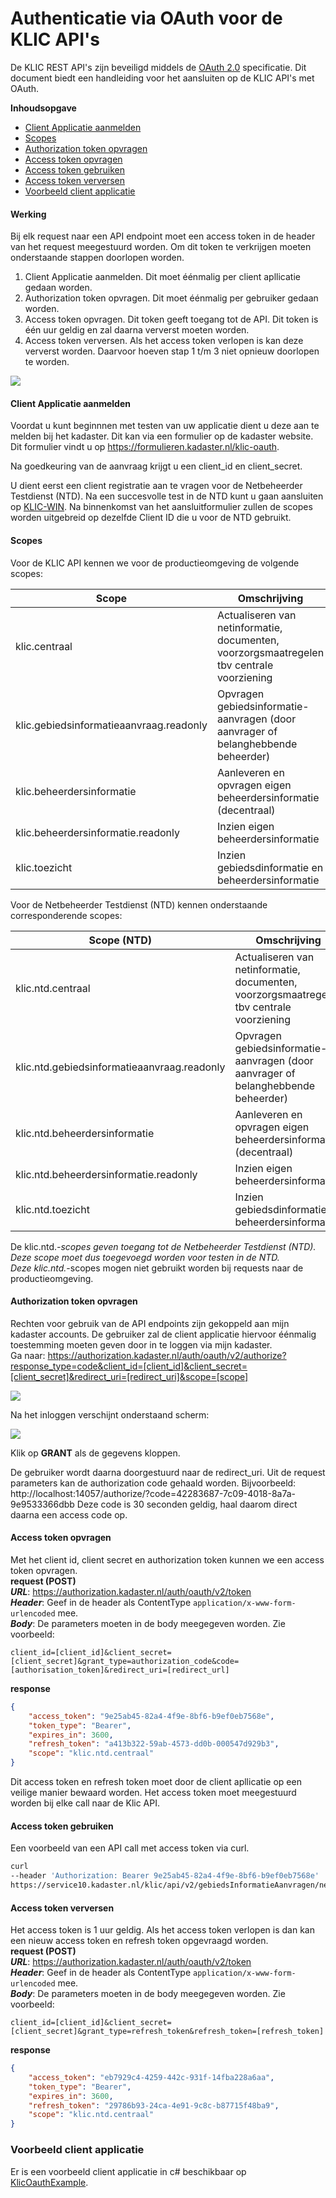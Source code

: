 ﻿# Authenticatie via OAuth voor de KLIC API's

De KLIC REST API's zijn beveiligd middels de [OAuth 2.0](https://oauth.net/2/) specificatie.
Dit document biedt een handleiding voor het aansluiten op de KLIC API's met OAuth.

**Inhoudsopgave**
- [Client Applicatie aanmelden](#client-applicatie-aanmelden)
- [Scopes](#scopes)
- [Authorization token opvragen](#authorization-token-opvragen)
- [Access token opvragen](#access-token-opvragen)
- [Access token gebruiken](#access-token-gebruiken)
- [Access token verversen](#access-token-verversen)
- [Voorbeeld client applicatie](#voorbeeld-client-applicatie)

#### Werking
Bij elk request naar een API endpoint moet een access token in de header van het request meegestuurd worden. Om dit token te verkrijgen moeten onderstaande stappen doorlopen worden.
 
1. Client Applicatie aanmelden. Dit moet éénmalig per client apllicatie gedaan worden.   
2. Authorization token opvragen. Dit moet éénmalig per gebruiker gedaan worden.
3. Access token opvragen. Dit token geeft toegang tot de API. Dit token is één uur geldig en zal daarna ververst moeten worden.  
4. Access token verversen. Als het access token verlopen is kan deze ververst worden. Daarvoor hoeven stap 1 t/m 3 niet opnieuw doorlopen te worden.
<img src="images/oauth_klic.png" />

#### Client Applicatie aanmelden

Voordat u kunt beginnnen met testen van uw applicatie dient u deze aan te melden bij het kadaster. Dit kan via een formulier op de kadaster website. Dit formulier vindt u op https://formulieren.kadaster.nl/klic-oauth.

Na goedkeuring van de aanvraag krijgt u een client_id en client_secret.

U dient eerst een client registratie aan te vragen voor de Netbeheerder Testdienst (NTD). Na een succesvolle test in de NTD kunt u gaan aansluiten op [KLIC-WIN](https://zakelijk.kadaster.nl/aansluiten-bestaande-netbeheerder-op-klic-win).
Na binnenkomst van het aansluitformulier zullen de scopes worden uitgebreid op dezelfde Client ID die u voor de NTD gebruikt.

#### Scopes

Voor de KLIC API kennen we voor de productieomgeving de volgende scopes:

|Scope                                      |Omschrijving	                                                                           |
|-------------------------------------------|------------------------------------------------------------------------------------------|	
|klic.centraal                              |Actualiseren van netinformatie, documenten, voorzorgsmaatregelen tbv centrale voorziening |
|klic.gebiedsinformatieaanvraag.readonly    |Opvragen gebiedsinformatie-aanvragen (door aanvrager of belanghebbende beheerder)	       |
|klic.beheerdersinformatie                  |Aanleveren en opvragen eigen beheerdersinformatie (decentraal)	                           |
|klic.beheerdersinformatie.readonly         |Inzien eigen beheerdersinformatie                                                         |
|klic.toezicht                              |Inzien gebiedsdinformatie en beheerdersinformatie                                         |

Voor de Netbeheerder Testdienst (NTD) kennen onderstaande corresponderende scopes:

|Scope (NTD)                                |Omschrijving	                                                                           |
|-------------------------------------------|------------------------------------------------------------------------------------------|	
|klic.ntd.centraal                          |Actualiseren van netinformatie, documenten, voorzorgsmaatregelen tbv centrale voorziening |
|klic.ntd.gebiedsinformatieaanvraag.readonly|Opvragen gebiedsinformatie-aanvragen (door aanvrager of belanghebbende beheerder)	       |
|klic.ntd.beheerdersinformatie              |Aanleveren en opvragen eigen beheerdersinformatie (decentraal)	                           |
|klic.ntd.beheerdersinformatie.readonly     |Inzien eigen beheerdersinformatie                                                         |
|klic.ntd.toezicht                          |Inzien gebiedsdinformatie en beheerdersinformatie                                         |

De klic.ntd.*-scopes geven toegang tot de Netbeheerder Testdienst (NTD). Deze scope moet dus toegevoegd worden voor testen in de NTD.  \
Deze klic.ntd.*-scopes mogen niet gebruikt worden bij requests naar de productieomgeving.


#### Authorization token opvragen
Rechten voor gebruik van de API endpoints zijn gekoppeld aan mijn kadaster accounts. De gebruiker zal de client applicatie hiervoor éénmalig toestemming moeten geven door in te loggen via mijn kadaster.  
Ga naar: https://authorization.kadaster.nl/auth/oauth/v2/authorize?response_type=code&client_id=[client_id]&client_secret=[client_secret]&redirect_uri=[redirect_uri]&scope=[scope]  

<img src="images/login.png" />

Na het inloggen verschijnt onderstaand scherm:

<img src="images/consent.png" />

Klik op **GRANT** als de gegevens kloppen.


De gebruiker wordt daarna doorgestuurd naar de redirect_uri. Uit de request parameters kan de authorization code gehaald worden.
Bijvoorbeeld:    
http://localhost:14057/authorize/?code=42283687-7c09-4018-8a7a-9e9533366dbb 
Deze code is 30 seconden geldig, haal daarom direct daarna een access code op.  

#### Access token opvragen

Met het client id, client secret en authorization token kunnen we een access token opvragen.  
**request (POST)**    
***URL***: https://authorization.kadaster.nl/auth/oauth/v2/token  
***Header***: Geef in de header als ContentType `application/x-www-form-urlencoded` mee.  
***Body***: De parameters moeten in de body meegegeven worden. Zie voorbeeld:
```
client_id=[client_id]&client_secret=[client_secret]&grant_type=authorization_code&code=[authorisation_token]&redirect_uri=[redirect_url]
```

**response**  
```json
{
    "access_token": "9e25ab45-82a4-4f9e-8bf6-b9ef0eb7568e",
    "token_type": "Bearer",
    "expires_in": 3600,
    "refresh_token": "a413b322-59ab-4573-dd0b-000547d929b3",
    "scope": "klic.ntd.centraal"
}
```
Dit access token en refresh token moet door de client apllicatie op een veilige manier bewaard worden.
Het access token moet meegestuurd worden bij elke call naar de Klic API.   

#### Access token gebruiken
Een voorbeeld van een API call met access token via curl.
```sh
curl
--header 'Authorization: Bearer 9e25ab45-82a4-4f9e-8bf6-b9ef0eb7568e'
https://service10.kadaster.nl/klic/api/v2/gebiedsInformatieAanvragen/netbeheerder/?aanvraagSoort=graafmelding&biNotificatieStatus=open&limiet=50
```

#### Access token verversen
Het access token is 1 uur geldig. Als het access token verlopen is dan kan een nieuw access token en refresh token opgevraagd worden.  
**request (POST)**    
***URL***: https://authorization.kadaster.nl/auth/oauth/v2/token  
***Header***: Geef in de header als ContentType `application/x-www-form-urlencoded` mee.  
***Body***: De parameters moeten in de body meegegeven worden. Zie voorbeeld:
```
client_id=[client_id]&client_secret=[client_secret]&grant_type=refresh_token&refresh_token=[refresh_token]  
```

**response**
```json
{
    "access_token": "eb7929c4-4259-442c-931f-14fba228a6aa",
    "token_type": "Bearer",
    "expires_in": 3600,
    "refresh_token": "29786b93-24ca-4e91-9c8c-b87715f48ba9",
    "scope": "klic.ntd.centraal"
}
```
### Voorbeeld client applicatie

Er is een voorbeeld client applicatie in c# beschikbaar op [KlicOauthExample](/API%20management/Voorbeelden/KlicOauthExample).
